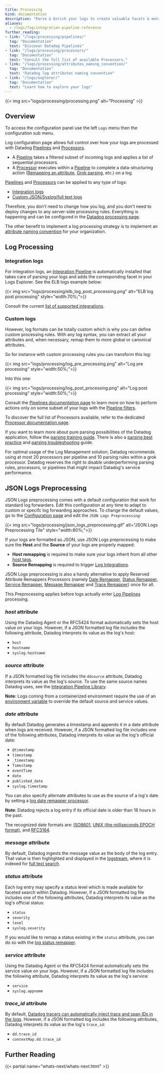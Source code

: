 ```yaml
---
title: Processing
kind: documentation
description: "Parse & Enrich your logs to create valuable facets & metrics in the Logs Explorer."
aliases:
  - /logs/faq/integration-pipeline-reference
further_reading:
- link: "/logs/processing/pipelines/"
  tag: "Documentation"
  text: "Discover Datadog Pipelines"
- link: "/logs/processing/processors/"
  tag: "Documentation"
  text: "Consult the full list of available Processors."
- link: "/logs/processing/attributes_naming_convention/"
  tag: "Documentation"
  text: "Datadog log attributes naming convention"
- link: "/logs/explorer/"
  tag: "Documentation"
  text: "Learn how to explore your logs"
---
```


{{< img src="logs/processing/processing.png" alt="Processing" >}}

## Overview

To access the configuration panel use the left `Logs` menu then the configuration sub menu.

Log configuration page allows full control over how your logs are processed with Datadog [Pipelines][1] and [Processors][2].

* A [Pipeline][1] takes a filtered subset of incoming logs and applies a list of sequential processors.
* A [Processor][2] executes within a [Pipeline][1] to complete a data-structuring action ([Remapping an attribute][3], [Grok parsing][4], etc.) on a log.

[Pipelines][1] and [Processors][2] can be applied to any type of logs:

* [Integration logs](#integration-logs)
* [Custom JSON/Syslog/full text logs](#custom-logs)

Therefore, you don't need to change how you log, and you don't need to deploy changes to any server-side processing rules. Everything is happening and can be configured in the [Datadog processing page][5].

The other benefit to implement a log processing strategy is to implement an [attribute naming convention][6] for your organization.

## Log Processing

### Integration logs

For integration logs, an [Integration Pipeline][7] is automatically installed that takes care of parsing your logs and adds the corresponding facet in your Logs Explorer. See the ELB logs example below:

{{< img src="logs/processing/elb_log_post_processing.png" alt="ELB log post processing"  style="width:70%;">}}

<div class="alert alert-info">
Consult the current <a href="/integrations/#cat-log-collection">list of supported integrations</a>.
</div>

### Custom logs

However, log formats can be totally custom which is why you can define custom processing rules. With any log syntax, you can extract all your attributes and, when necessary, remap them to more global or canonical attributes.

So for instance with custom processing rules you can transform this log:

{{< img src="logs/processing/log_pre_processing.png" alt="Log pre processing"  style="width:50%;">}}

Into this one:

{{< img src="logs/processing/log_post_processing.png" alt="Log post processing"  style="width:50%;">}}

Consult the [Pipelines documentation page][1] to learn more on how to perform actions only on some subset of your logs with the [Pipeline filters][8].

To discover the full list of Processors available, refer to the dedicated [Processor documentation page][2].

If you want to learn more about pure parsing possibilities of the Datadog application, follow the [parsing training guide][9]. There is also a [parsing best practice][10] and [parsing troubleshooting][11] guide.

For optimal usage of the Log Management solution, Datadog recommends using at most 20 processors per pipeline and 10 parsing rules within a grok processor. 
Datadog reserves the right to disable underperforming parsing rules, processors, or pipelines that might impact Datadog's service performance.

## JSON Logs Preprocessing

JSON Logs preprocessing comes with a default configuration that work for standard log forwarders. Edit this configuration at any time to adapt to custom or specifc log forwarding approaches. To change the default values, go to the [Configuration page][5] and edit the `JSON Logs Preprocessing`:

{{< img src="logs/processing/json_logs_preprocessing.gif" alt="JSON Logs Preprocessing Tile"  style="width:80%;">}}


If your logs are formatted as JSON, use JSON Logs preprocessing to make sure the **Host** and the **Source** of your logs are properly mapped:

* **Host remapping** is required to make sure your logs inherit from all other [host tags][22].
* **Source Remapping** is required to trigger [Log Integrations][16].

JSON Logs preprocessing is also a handy alternative to apply Reserved Attribute Remappers Processors (namely [Date Remapper][12], [Status Remapper][15], [Service Remapper][19], [Message Remapper][20] and [Trace Remapper][21]) once for all.

This Preprocessing applies before logs actually enter [Log Pipelines][1] processing.

### *host* attribute

Using the Datadog Agent or the RFC5424 format automatically sets the host value on your logs. However, if a JSON formatted log file includes the following attribute, Datadog interprets its value as the log's host:

* `host`
* `hostname`
* `syslog.hostname`

### *source* attribute

If a JSON formatted log file includes the `ddsource` attribute, Datadog interprets its value as the log's source. To use the same source names Datadog uses, see the [Integration Pipeline Library][16].

**Note**: Logs coming from a containerized environment require the use of an [environment variable][17] to override the default source and service values.


### *date* attribute

By default Datadog generates a timestamp and appends it in a date attribute when logs are received. However, if a JSON formatted log file includes one of the following attributes, Datadog interprets its value as the log's official date:

* `@timestamp`
* `timestamp`
* `_timestamp`
* `Timestamp`
* `eventTime`
* `date`
* `published_date`
* `syslog.timestamp`

You can also specify alternate attributes to use as the source of a log's date by setting a [log date remapper processor][12].

**Note**: Datadog rejects a log entry if its official date is older than 18 hours in the past.

<div class="alert alert-warning">
The recognized date formats are: <a href="https://www.iso.org/iso-8601-date-and-time-format.html">ISO8601</a>, <a href="https://en.wikipedia.org/wiki/Unix_time">UNIX (the milliseconds EPOCH format)</a>, and <a href="https://www.ietf.org/rfc/rfc3164.txt">RFC3164</a>.
</div>

### *message* attribute

By default, Datadog ingests the message value as the body of the log entry. That value is then highlighted and displayed in the [logstream][13], where it is indexed for [full text search][14].

### *status* attribute

Each log entry may specify a status level which is made available for faceted search within Datadog. However, if a JSON formatted log file includes one of the following attributes, Datadog interprets its value as the log's official status:

* `status`
* `severity`
* `level`
* `syslog.severity`

If you would like to remap a status existing in the `status` attribute, you can do so with the [log status remapper][15].

### *service* attribute

Using the Datadog Agent or the RFC5424 format automatically sets the service value on your logs. However, if a JSON formatted log file includes the following attribute, Datadog interprets its value as the log's service:

* `service`
* `syslog.appname`

### *trace_id* attribute

By default, [Datadog tracers can automatically inject trace and span IDs in the logs][18]. However, if a JSON formatted log includes the following attributes, Datadog interprets its value as the log's `trace_id`:

* `dd.trace_id`
* `contextMap.dd.trace_id`


## Further Reading

{{< partial name="whats-next/whats-next.html" >}}

[1]: /logs/processing/pipelines/
[2]: /logs/processing/processors/
[3]: /logs/processing/processors/#attribute-remapper
[4]: /logs/processing/processors/#grok-parser
[5]: https://app.datadoghq.com/logs/pipelines
[6]: /logs/processing/attributes_naming_convention/
[7]: /logs/processing/pipelines/#integration-pipelines
[8]: /logs/processing/pipelines/#pipeline-filters
[9]: /logs/processing/parsing/
[10]: /logs/faq/log-parsing-best-practice/
[11]: /logs/faq/how-to-investigate-a-log-parsing-issue/
[12]: /logs/processing/processors/#log-date-remapper
[13]: /logs/explorer/?tab=logstream#visualization
[14]: /logs/explorer/search/
[15]: /logs/processing/processors/#log-status-remapper
[16]: https://app.datadoghq.com/logs/pipelines/pipeline/library
[17]: /agent/docker/log/#examples
[18]: /tracing/connect_logs_and_traces/
[19]: /logs/processing/processors/?tab=ui#service-remapper
[20]: /logs/processing/processors/?tab=ui#log-message-remapper
[21]: /logs/processing/processors/?tab=ui#trace-remapper
[22]: /getting_started/tagging/#introduction
